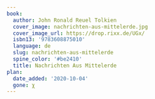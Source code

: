 ```yaml
---
book:
  author: John Ronald Reuel Tolkien
  cover_image: nachrichten-aus-mittelerde.jpg
  cover_image_url: https://drop.rixx.de/UGx/
  isbn13: '9783608875010'
  language: de
  slug: nachrichten-aus-mittelerde
  spine_color: '#be2410'
  title: Nachrichten Aus Mittelerde
plan:
  date_added: '2020-10-04'
  gone: χ
---
```

